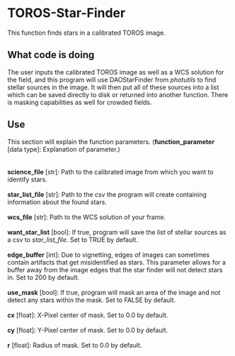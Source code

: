 # TOROS-Star-Finder
This function finds stars in a calibrated TOROS image.

## What code is doing
The user inputs the calibrated TOROS image as well as a WCS solution for the field, and this program will use DAOStarFinder from *photutils* to find stellar sources in the image. It will then put all of these sources into a list which can be saved directly to disk or returned into another function. There is masking capabilities as well for crowded fields.

## Use
This section will explain the function parameters. (**function_parameter** [data type]: Explanation of parameter.) \
\
\
**science_file** [str]: Path to the calibrated image from which you want to identify stars.
\
\
**star_list_file** [str]: Path to the csv the program will create containing information about the found stars.
\
\
**wcs_file** [str]: Path to the WCS solution of your frame.
\
\
**want_star_list** [bool]: If true, program will save the list of stellar sources as a csv to *star_list_file*. Set to TRUE by default.
\
\
**edge_buffer** [int]: Due to vignetting, edges of images can sometimes contain artifacts that get misidentified as stars. This parameter allows for a buffer away from the image edges that the star finder will not detect stars in. Set to 200 by default.
\
\
**use_mask** [bool]: If true, program will mask an area of the image and not detect any stars within the mask. Set to FALSE by default.
\
\
**cx** [float]: X-Pixel center of mask. Set to 0.0 by default.
\
\
**cy** [float]: Y-Pixel center of mask. Set to 0.0 by default.
\
\
**r** [float]: Radius of mask. Set to 0.0 by default.

